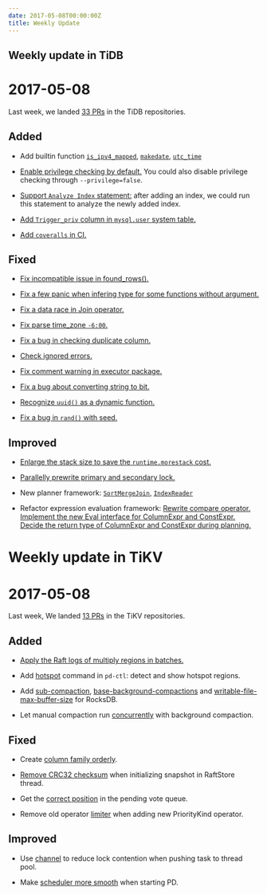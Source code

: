 ```yaml
---
date: 2017-05-08T00:00:00Z
title: Weekly Update
---
```


## Weekly update in TiDB

# 2017-05-08

Last week, we landed [33 PRs](https://github.com/pingcap/tidb/pulls?utf8=%E2%9C%93&q=is%3Apr%20is%3Amerged%20merged%3A2017-05-01..2017-05-07%20) in the TiDB repositories.

## Added

* Add builtin function [`is_ipv4_mapped`](https://github.com/pingcap/tidb/pull/3193), [`makedate`](https://github.com/pingcap/tidb/pull/3102), [`utc_time`](https://github.com/pingcap/tidb/pull/3145)

* [Enable privilege checking by default.](https://github.com/pingcap/tidb/pull/2995) You could also disable privilege checking through `--privilege=false`.

* [Support `Analyze Index` statement:](https://github.com/pingcap/tidb/pull/3156) after adding an index, we could run this statement to analyze the newly added index.

* [Add `Trigger_priv` column in `mysql.user` system table.](https://github.com/pingcap/tidb/pull/3143)

* [Add `coveralls` in CI.](https://github.com/pingcap/tidb/pull/3150)

## Fixed

* [Fix incompatible issue in found_rows().](https://github.com/pingcap/tidb/pull/3134)

* [Fix a few panic when infering type for some functions without argument.](https://github.com/pingcap/tidb/pull/3137)

* [Fix a data race in Join operator.](https://github.com/pingcap/tidb/pull/3159)

* [Fix parse time_zone `-6:00`.](https://github.com/pingcap/tidb/pull/3165)

* [Fix a bug in checking duplicate column.](https://github.com/pingcap/tidb/pull/3174)

* [Check ignored errors.](https://github.com/pingcap/tidb/pull/3178)

* [Fix comment warning in executor package.](https://github.com/pingcap/tidb/pull/3187)

* [Fix a bug about converting string to bit.](https://github.com/pingcap/tidb/pull/3188)

* [Recognize `uuid()` as a dynamic function.](https://github.com/pingcap/tidb/pull/3207)

* [Fix a bug in `rand()` with seed.](https://github.com/pingcap/tidb/pull/3213)


## Improved

* [Enlarge the stack size to save the `runtime.morestack` cost.](https://github.com/pingcap/tidb/pull/3054) 

* [Parallelly prewrite primary and secondary lock.](https://github.com/pingcap/tidb/pull/3148)

* New planner framework: [`SortMergeJoin`](https://github.com/pingcap/tidb/pull/3153), [`IndexReader`](https://github.com/pingcap/tidb/pull/3175)

* Refactor expression evaluation framework: [Rewrite compare operator.](https://github.com/pingcap/tidb/pull/3155) [Implement the new Eval interface for ColumnExpr and ConstExpr.](https://github.com/pingcap/tidb/pull/3128) [Decide the return type of ColumnExpr and ConstExpr during planning.](https://github.com/pingcap/tidb/pull/3201)


# Weekly update in TiKV

# 2017-05-08

Last week, We landed [13 PRs](https://github.com/search?utf8=%E2%9C%93&q=repo%3Apingcap%2Ftikv+repo%3Apingcap%2Fpd+is%3Apr+is%3Amerged+merged%3A2017-04-30..2017-05-06&type=Issues) in the TiKV repositories.

## Added

* [Apply the Raft logs of multiply regions in batches.](https://github.com/pingcap/tikv/pull/1763)

* Add [hotspot](https://github.com/pingcap/pd/pull/631) command in `pd-ctl`: detect and show hotspot regions.

* Add [sub-compaction](https://github.com/pingcap/tikv/pull/1811), [ base-background-compactions](https://github.com/pingcap/tikv/pull/1814) and [writable-file-max-buffer-size](https://github.com/pingcap/tikv/pull/1815) for RocksDB.

* Let manual compaction run [concurrently](https://github.com/pingcap/tikv/pull/1813) with background compaction.

## Fixed

* Create [column family orderly](https://github.com/pingcap/tikv/pull/1798).

* [Remove CRC32 checksum](https://github.com/pingcap/tikv/pull/1805) when initializing snapshot in RaftStore thread. 

* Get the [correct position](https://github.com/pingcap/tikv/pull/1810) in the pending vote queue. 

* Remove old operator [limiter](https://github.com/pingcap/pd/pull/632) when adding new PriorityKind operator.

## Improved

* Use [channel](https://github.com/pingcap/tikv/pull/1801) to reduce lock contention when pushing task to thread pool. 

* Make [scheduler more smooth](https://github.com/pingcap/pd/pull/628) when starting PD.
